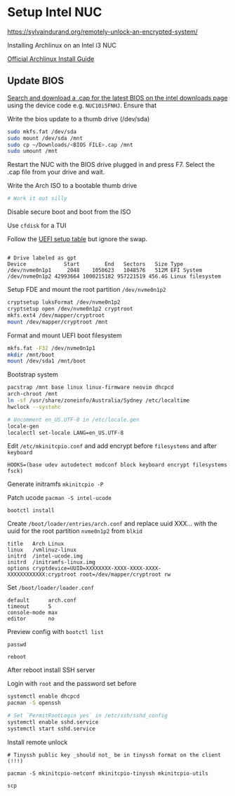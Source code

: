 # Setup Intel NUC

https://sylvaindurand.org/remotely-unlock-an-encrypted-system/

Installing Archlinux on an Intel i3 NUC

[Official Archlinux Install Guide](https://wiki.archlinux.org/title/Installation_guide)

## Update BIOS

[Search and download a .cap for the latest BIOS on the intel downloads page](https://www.intel.com/content/www/us/en/download-center/home.html) using the device code e.g. `NUC10i5FNHJ`. Ensure that 

Write the bios update to a thumb drive (/dev/sda)

```sh
sudo mkfs.fat /dev/sda
sudo mount /dev/sda /mnt
sudo cp ~/Downloads/<BIOS FILE>.cap /mnt
sudo umount /mnt
```

Restart the NUC with the BIOS drive plugged in and press F7. Select the .cap file from your drive and wait.

Write the Arch ISO to a bootable thumb drive
```sh
# Work it out silly
```
Disable secure boot and boot from the ISO

Use `cfdisk` for a TUI 

Follow the [UEFI setup table](https://wiki.archlinux.org/title/Partitioning#UEFI/GPT_layout_example) but ignore the swap.

```

# Drive labeled as gpt
Device            Start        End   Sectors   Size Type
/dev/nvme0n1p1     2048    1050623   1048576   512M EFI System
/dev/nvme0n1p2 42993664 1000215182 957221519 456.4G Linux filesystem
```


Setup FDE and mount the root partition `/dev/nvme0n1p2`

```sh
cryptsetup luksFormat /dev/nvme0n1p2
cryptsetup open /dev/nvme0n1p2 cryptroot
mkfs.ext4 /dev/mapper/cryptroot
mount /dev/mapper/cryptroot /mnt
```

Format and mount UEFI boot filesystem
```sh
mkfs.fat -F32 /dev/nvme0n1p1
mkdir /mnt/boot
mount /dev/sda1 /mnt/boot
```

Bootstrap system
```sh
pacstrap /mnt base linux linux-firmware neovim dhcpcd
arch-chroot /mnt
ln -sf /usr/share/zoneinfo/Australia/Sydney /etc/localtime
hwclock --systohc

# Uncomment en_US.UTF-8 in /etc/locale.gen
locale-gen
localectl set-locale LANG=en_US.UTF-8
```
Edit `/etc/mkinitcpio.conf` and add encrypt before `filesystems` and after `keyboard`

`HOOKS=(base udev autodetect modconf block keyboard encrypt filesystems fsck)`

Generate initramfs
`mkinitcpio -P`

Patch ucode
`pacman -S intel-ucode`

`bootctl install`

Create `/boot/loader/entries/arch.conf` and replace uuid XXX... with the uuid for the root partition `nvme0n1p2` from `blkid`
```
title   Arch Linux
linux   /vmlinuz-linux
initrd  /intel-ucode.img
initrd  /initramfs-linux.img
options cryptdevice=UUID=XXXXXXXX-XXXX-XXXX-XXXX-XXXXXXXXXXXX:cryptroot root=/dev/mapper/cryptroot rw
```

Set `/boot/loader/loader.conf`
```
default      arch.conf
timeout      5
console-mode max
editor       no
```

Preview config with `bootctl list`

`passwd`

`reboot`

After reboot install SSH server


Login with
`root` and the password set before

```sh
systemctl enable dhcpcd
pacman -S openssh

# Set `PermitRootLogin yes` in /etc/ssh/sshd_config
systemctl enable sshd.service
systemctl start sshd.service
```

Install remote unlock

```
# Tinyssh public key _should not_ be in tinyssh format on the client (!!!)

pacman -S mkinitcpio-netconf mkinitcpio-tinyssh mkinitcpio-utils

scp 
```
